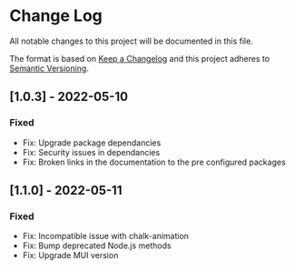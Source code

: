 
# Change Log
All notable changes to this project will be documented in this file.
 
The format is based on [Keep a Changelog](http://keepachangelog.com/) and this project adheres to [Semantic Versioning](http://semver.org/).
 
## [1.0.3] - 2022-05-10
 
### Fixed
 - Fix: Upgrade package dependancies
 - Fix: Security issues in dependancies
 - Fix: Broken links in the documentation to the pre configured packages

## [1.1.0] - 2022-05-11
 
### Fixed
 - Fix: Incompatible issue with chalk-animation
 - Fix: Bump deprecated Node.js methods
 - Fix: Upgrade MUI version
